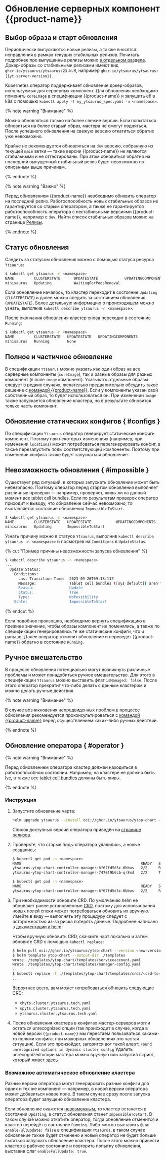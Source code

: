 # Обновление серверных компонент {{product-name}}

## Выбор образа и старт обновления

Периодически выпускаются новые релизы, а также вносятся исправления в рамках текущих стабильных релизов. Почитать подробнее про выпущенные релизы можно [в отдельном разделе](../../admin-guide/releases.md). Докер-образы со стабильными релизами имеют вид `ghcr.io/ytsaurus/ytsaurus:23.N.M`, например `ghcr.io/ytsaurus/ytsaurus:{{yt-server-version}}`.

Kubernetes оператор поддерживает обновление докер-образов, используемых для серверных компонент. Для обновления необходимо поменять `coreImage` в спецификации {{product-name}} и запушить её в k8s с помощью `kubectl apply -f my_ytsaurus_spec.yaml -n <namespace>`.

{% note warning "Внимание" %}

Можно обновляться только на более свежие версии. Если попытаться обновиться на более старый образ, мастера не смогут подняться. После успешного обновления на свежую версию откатиться обратно уже невозможно.

Крайне не рекомендуется обновляться на `dev` версию, собранную из текущей `main` ветки — такие версии {{product-name}} не являются стабильными и не оттестированы. При этом обновиться обратно на последний выпущенный стабильный релиз будет невозможно по описанным выше причинам.

{% endnote %}

{% note warning "Важно" %}

Перед обновлением {{product-name}} необходимо обновить оператор на последний релиз. Работоспособность новых стабильных образов не гарантируется со старым оператором, а также не гарантируется работоспособность оператора с нестабильными версиями {{product-name}}, например с `dev`. Найти список стабильных образов можно на страницe [Релизы](../../admin-guide/releases).

{% endnote %}

## Статус обновления

Следить за статусом обновления можно с помощью статуса ресурса `Ytsaurus`:
```bash
$ kubectl get ytsaurus -n <namespace>
NAME         CLUSTERSTATE      UPDATESTATE            UPDATINGCOMPONENTS
minisaurus   Updating          WaitingForPodsRemoval
```

Если обновление началось, то кластер переходит в состояние `Updating` (`CLUSTERSTATE`) и далее можно следить за состоянием обновления (`UPDATESTATE`). Более детальную информацию о происходящем можно узнать, выполнив `kubectl describe ytsaurus -n <namespace>`.

После окончания обновления кластер снова переходит в состояние `Running`:

```bash
$ kubectl get ytsaurus -n <namespace>
NAME         CLUSTERSTATE   UPDATESTATE   UPDATINGCOMPONENTS
minisaurus   Running        None
```

## Полное и частичное обновление

В спецификации `Ytsaurus` можно указать как один образ на все серверные компоненты (`coreImage`), так и разные образы для разных компонент (в поле `image` компонент). Указывать отдельные образы следует в редких случаях, желательно предварительно обсудить такое решение с [командой {{product-name}}](https://ytsaurus.tech/#contact). Если у компоненты указан свой собственный образ, то будет использоваться он. При изменении `image` также запускается обновление кластера, но в результате обновится только часть компонент.

## Обновление статических конфигов { #configs }

По спецификации `Ytsaurus` оператор генерирует статические конфиги компонент. Поэтому при некоторых изменениях (например, при изменении `locations`) может потребоваться перегенерировать конфиг, а также перезапустить поды соответствующей компоненты. Поэтому при изменении конфига также будет запускаться обновление.

## Невозможность обновления { #impossible }

Существует ряд ситуаций, в которых запускать обновление может быть небезопасно. Поэтому оператор перед стартом обновления выполняет различные проверки — например, проверяет, живы ли на данный момент все tablet cell bundles. Если по результатам проверок оператор приходит к выводу, что обновление сейчас невозможно, то выставляется состояние обновления `ImpossibleToStart`.

```bash
$ kubectl get ytsaurus -n <namespace>
NAME         CLUSTERSTATE   UPDATESTATE           UPDATINGCOMPONENTS
minisaurus   Updating       ImpossibleToStart
```

Узнать причину можно в статусе `Ytsaurus`, выполнив `kubectl describe ytsaurus -n <namespace>` и посмотрев на `Conditions` в `UpdateStatus`.

{% cut "Пример причины невозможности запуска обновления" %}
```bash
$ kubectl describe ytsaurus -n <namespace>
...
  Update Status:
    Conditions:
      Last Transition Time:  2023-09-26T09:18:11Z
      Message:               Tablet cell bundles ([sys default]) aren't in 'good' health
      Reason:                Update
      Status:                True
      Type:                  NoPossibility
    State:                   ImpossibleToStart
```
{% endcut %}


Если подобное произошло, необходимо вернуть спецификацию в прежнее значение, чтобы образы компонент не поменялись, а также по спецификации генерировались те же статические конфиги, что и раньше. Далее оператор отменит обновление и переведет {{product-name}} обратно в состояние `Running`.

## Ручное вмешательство

В процессе обновления потенциально могут возникнуть различные проблемы и может понадобиться ручное вмешательство. Для этого в спецификации `Ytsaurus` можно выставить флаг `isManaged: false`. После этого оператор прекратит что-либо делать с данным кластером и можно делать ручные действия.

{% note warning "Внимание" %}

В случае возникновения непредвиденных проблем в процессе обновления рекомендуется проконсультироваться с [командой {{product-name}}](https://ytsaurus.tech/#contact) перед осуществлением каких-либо ручных действий.

{% endnote %}

## Обновление оператора { #operator }

{% note warning "Внимание" %}

Перед обновлением оператора кластер должен находиться в работоспособном состоянии. Например, на кластере не должно быть [lvc](../../admin-guide/problems/#lvc), а также все [tablet cell bundles](../../admin-guide/problems/#tabletcellbundles) должны быть живы.

{% endnote %}

### Инструкция

1. Запустите обновление чарта:
    ```bash
    helm upgrade ytsaurus --install oci://ghcr.io/ytsaurus/ytop-chart --version <new-version>
    ```
   Список доступных версий оператора приведён на [странице релизов](../../admin-guide/releases.md#kubernetes-operator).
2. Проверьте, что старые поды оператора удалились, а новые создались:
    ```bash
    $ kubectl get pod -n <namespace>
    NAME                                                      READY   STATUS        RESTARTS   AGE
    ytsaurus-ytop-chart-controller-manager-6f67fd5d5c-6bbws   2/2     Running       0          21s
    ytsaurus-ytop-chart-controller-manager-7478f9b6cb-qr8wd   2/2     Terminating   0          23h

    $ kubectl get pod -n <namespace>
    NAME                                                      READY   STATUS    RESTARTS   AGE
    ytsaurus-ytop-chart-controller-manager-6f67fd5d5c-6bbws   2/2     Running   0          25s
    ```
3. При необходимости обновите CRD.
    По умолчанию helm не обновляет ранее установленные [CRD](https://kubernetes.io/docs/concepts/extend-kubernetes/api-extension/custom-resources/#customresourcedefinitions), поэтому для использования новых полей спеки может потребоваться обновить их вручную. Имейте в виду — выполнять эту процедуру следует с осторожностью из-за риска потерять данные. Подробнее написано в [документации к helm](https://helm.sh/docs/topics/charts/#limitations-on-crds).

    Чтобы вручную обновить CRD, скачайте чарт локально и затем обновите CRD с помощью `kubectl replace`:
    ```bash
    $ helm pull oci://ghcr.io/ytsaurus/ytop-chart --version <new-version> --untar
    $ helm template ytop-chart --output-dir ./templates
    wrote ./templates/ytop-chart/templates/serviceaccount.yaml
    wrote ./templates/ytop-chart/templates/manager-config.yaml
    ...
    $ kubectl replace -f ./templates/ytop-chart/templates/crds/<crd-to-update>
    ...
    ```
    Вероятнее всего, вам может потребоваться обновить следующие CRD:
    * ```chyts.cluster.ytsaurus.tech.yaml```
    * ```spyts.cluster.ytsaurus.tech.yaml```
    * ```ytsaurus.cluster.ytsaurus.tech.yaml```

4. После обновления кластера в конфигах мастер-серверов могли остаться unrecognized опции (так происходит в случае, когда в новой версии `{{product-name}}` мы перестаем пользоваться какими-то полями конфига, при мажорных обновлениях это частая ситуация). Если это произойдет, загорится вот такой алерт:
```Found unrecognized options in dynamic cluster config```
Удалить unrecognized опции мастера можно вручную или запустив скрипт, который живет [здесь](https://github.com/ytsaurus/ytsaurus/tree/main/yt/yt/scripts/remove_master_unrecognized_options)

### Возможное автоматическое обновление кластера

Разные версии оператора могут генерировать разные конфиги для одних и тех же компонент — например, в новой версии оператора может добавиться новое поле. В таком случае сразу после запуска оператора будет запущено обновление кластера.

Если обновление окажется [невозможным](#impossible), то кластер останется в состоянии `Updating`, а статус обновления станет `ImpossibleToStart`. В таком случае можно откатить оператор, тогда обновление отменится и кластер перейдёт в состояние `Running`. Либо можно выставить флаг `enableFullUpdate: false` в спецификации `Ytsaurus`, в таком случае обновление также будет отменено и новый оператор не будет больше пытаться запускать обновление кластера. После этого можно привести кластер в рабочее состояние и повторить попытку обновления, выставив флаг `enableFullUpdate: true`.

